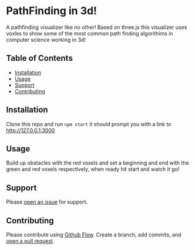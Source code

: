 # PathFinding in 3d!

A pathfinding visualizer like no other! Based on three.js this visualizer uses voxles to show some of the most common path finding algorithims in computer science working in 3d!

## Table of Contents

- [Installation](#installation)
- [Usage](#usage)
- [Support](#support)
- [Contributing](#contributing)

## Installation

Clone this repo and run ```npm start``` it should prompt you with a link to http://127.0.0.1:3000

## Usage

Build up obstacles with the red voxels and set a beginning and end with the green and red voxels respectively, when ready hit start and watch it go!

## Support

Please [open an issue](https://github.com/parzivale/3d-path-finding/issues/new) for support.

## Contributing

Please contribute using [Github Flow](https://guides.github.com/introduction/flow/). Create a branch, add commits, and [open a pull request](https://github.com/parzivale/3d-path-finding/compare/).
